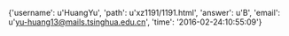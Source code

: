 {'username': u'HuangYu', 'path': u'xz1191/1191.html', 'answer': u'B', 'email': u'yu-huang13@mails.tsinghua.edu.cn', 'time': '2016-02-24:10:55:09'}